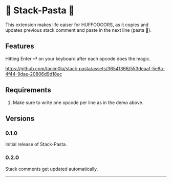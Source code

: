 # 🍝 Stack-Pasta 🍝

This extension makes life eaiser for HUFFOOOORS, as it copies and updates previous stack comment and paste in the next line (pasta 🍝). 

## Features

Hitting Enter ⏎ on your keyboard after each opcode does the magic.


https://github.com/tanim0la/stack-pasta/assets/36541366/553deaaf-5e9a-4f44-9dae-20806d9d18ec






## Requirements

1. Make sure to write one opcode per line as in the demo above.



## Versions

### 0.1.0

Initial release of Stack-Pasta.

### 0.2.0

Stack comments get updated automatically.

---

